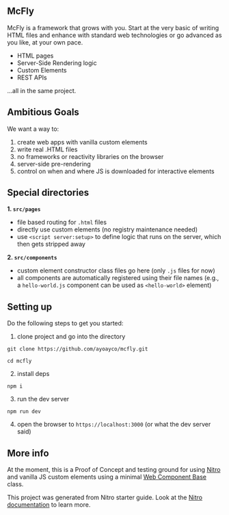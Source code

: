 McFly
---

McFly is a framework that grows with you. Start at the very basic of writing HTML files and enhance with standard web technologies or go advanced as you like, at your own pace.

- HTML pages
- Server-Side Rendering logic
- Custom Elements
- REST APIs

...all in the same project.


## Ambitious Goals
We want a way to:
1. create web apps with vanilla custom elements
1. write real .HTML files
1. no frameworks or reactivity libraries on the browser
1. server-side pre-rendering
1. control on when and where JS is downloaded for interactive elements

## Special directories
**1. `src/pages`**
- file based routing for `.html` files
- directly use custom elements (no registry maintenance needed)
- use `<script server:setup>` to define logic that runs on the server, which then gets stripped away

**2. `src/components`**
- custom element constructor class files go here (only `.js` files for now)
- all components are automatically registered using their file names (e.g., a `hello-world.js` component can be used as `<hello-world>` element)

## Setting up

Do the following steps to get you started:

1. clone project and go into the directory
```
git clone https://github.com/ayoayco/mcfly.git
```
```
cd mcfly
```

2. install deps
```
npm i
```

3. run the dev server
```
npm run dev
```

4. open the browser to `https://localhost:3000` (or what the dev server said)




## More info
At the moment, this is a Proof of Concept and testing ground for using [Nitro](https://nitro.unjs.io) and vanilla JS custom elements using a minimal [Web Component Base](https://ayco.io/n/web-component-base) class.

This project was generated from Nitro starter guide. Look at the [Nitro documentation](https://nitro.unjs.io/) to learn more.

